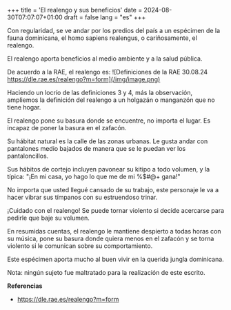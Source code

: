 +++
title = 'El realengo y sus beneficios'
date = 2024-08-30T07:07:07+01:00
draft = false
lang = "es"
+++

Con regularidad, se ve andar por los predios del país a un espécimen de la fauna dominicana, el homo sapiens realengus, o cariñosamente, el realengo.

El realengo aporta beneficios al medio ambiente y a la salud pública.

De acuerdo a la RAE, el realengo es:
![Definiciones de la RAE 30.08.24 https://dle.rae.es/realengo?m=form](/img/image.png)

Haciendo un locrío de las definiciones 3 y 4, más la observación, ampliemos la definición del realengo a un holgazán o manganzón que no tiene hogar.

El realengo pone su basura donde se encuentre, no importa el lugar. Es incapaz de poner la basura en el zafacón.

Su hábitat natural es la calle de las zonas urbanas. Le gusta andar con pantalones medio bajados de manera que se le puedan ver los pantaloncillos.

Sus hábitos de cortejo incluyen pavonear su kitipo a todo volumen, y la típica: "¡En mi casa, yo hago lo que me de mi %$#@+ gana!"

No importa que usted llegué cansado de su trabajo, este personaje le va a hacer vibrar sus tímpanos con su estruendoso trinar.

¡Cuidado con el realengo! Se puede tornar violento si decide acercarse para pedirle que baje su volumen.

En resumidas cuentas, el realengo le mantiene despierto a todas horas con su música, pone su basura donde quiera menos en el zafacón y se torna violento si le comunican sobre su comportamiento.

Este espécimen aporta mucho al buen vivir en la querida jungla dominicana.

Nota: ningún sujeto fue maltratado para la realización de este escrito.

**Referencias**
- https://dle.rae.es/realengo?m=form
